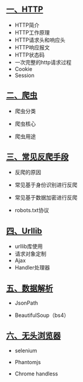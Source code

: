 ## [一、HTTP](Python爬虫-HTTP/)

- HTTP简介
- HTTP工作原理
- HTTP请求头和响应头
- HTTP响应报文
- HTTP状态码
- 一次完整的http请求过程
- Cookie
- Session

## [二、爬虫](Python爬虫-简介.md)

- 爬虫分类

- 爬虫核心

- 爬虫用途

## [三、常见反爬手段](Python爬虫-反爬.md)

- 反爬的原因

- 常见基于身份识别进行反爬

- 常见基于数据加密进行反爬

- robots.txt协议

## [四、Urllib](Python爬虫-Urllib.md)

- urllib库使用
- 请求对象定制
- Ajax
- Handler处理器

## [五、数据解析](Python爬虫-数据解析.md)

- JsonPath

- BeautifulSoup（bs4）

## [六、无头浏览器](Python爬虫-selenium.md)

- selenium

- Phantomjs

- Chrome handless
